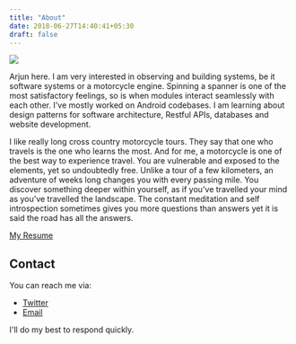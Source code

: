 ```yaml
---
title: "About"
date: 2018-06-27T14:40:41+05:30
draft: false
---
```



<img src="/resources/profile.jpg" style="max-width: 50%"/>

Arjun here. I am very interested in observing and building systems, be it software systems or a motorcycle engine. Spinning a spanner is one of the most satisfactory feelings, so is when modules interact seamlessly with each other.
I've mostly worked on Android codebases. I am learning about design patterns for software architecture, Restful APIs, databases and website development.

I like really long cross country motorcycle tours. They say that one who travels is the one who learns the most. And for me, a motorcycle is one of the best way to experience travel. You are vulnerable and exposed to the elements, yet so undoubtedly free. Unlike a tour of a few kilometers, an adventure of weeks long changes you with every passing mile. You discover something deeper within yourself, as if you've travelled your mind as you've travelled the landscape. The constant meditation and self introspection sometimes gives you more questions than answers yet it is said the road has all the answers. 

[My Resume](/resources/cv.pdf)

## Contact

You can reach me via:

* [Twitter](https://twitter.com/arjun_0_biju)
* [Email](mailto:arjunnandu.ab@gmail.com)

I'll do my best to respond quickly.


